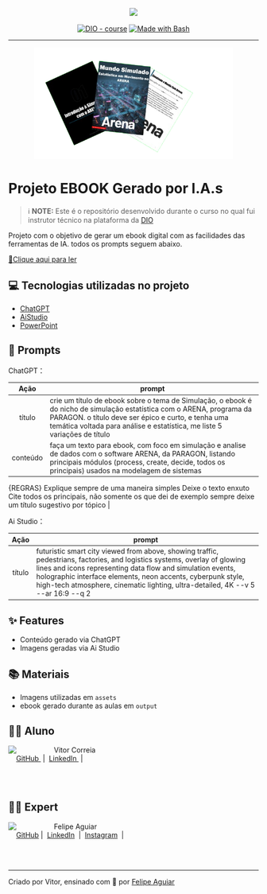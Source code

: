 <p align="center">
    <img width="100" src=".github/assets/banner.png">
</p>


<p align="center">
<a href="https://dio.me/"><img src="https://img.shields.io/badge/DIO-Course-28DA77?logo=youtube" alt="DIO - course"></a>
<a href="https://www.gnu.org/software/bash/" title="Go to Bash homepage"><img src="https://img.shields.io/badge/Prompt-Project-blue?logo=gnu-bash&amp;logoColor=white" alt="Made with Bash"></a></p>

-------


<p align="center">
<img 
    src="./assets/capa.png"
    width="400"  
/>
</p>

# Projeto EBOOK Gerado por I.A.s


 > ℹ️ **NOTE:** Este é o repositório desenvolvido durante o curso no qual fui instrutor técnico na plataforma da [DIO](https://dio.me)

Projeto com o objetivo de gerar um ebook digital com as facilidades das ferramentas de IA. todos os prompts
seguem abaixo.

<a href="https://github.com/VitorDTA/Projeto-com-ia-ebook-mundo-simulado/blob/main/output/Ebook%20-%20ARENA.pdf" title="View PDF now"> 📕Clique aqui para ler</a>

## 💻 Tecnologias utilizadas no projeto

- [ChatGPT](https://chat.openai.com/) 
- [AiStudio](https://aistudio.google.com/u/0/gen-media)
- [PowerPoint](https://www.microsoft.com/en/microsoft-365/powerpoint)

## 🧠 Prompts


ChatGPT：

|   Ação   | prompt                                                                                                                                                                                                                                                                         |
| :------: | ------------------------------------------------------------------------------------------------------------------------------------------------------------------------------------------------------------------------------------------------------------------------------ |
|  título  | crie um título de ebook sobre o tema de Simulação, o ebook é do nicho de simulação estatística com o ARENA, programa da PARAGON. o título deve ser épico e curto, e tenha uma temática voltada para análise e estatística, me liste 5 variações de título   |
| conteúdo | faça um texto para ebook, com foco em simulação e analise de dados com o software ARENA, da PARAGON, listando principais módulos (process, create, decide, todos os principais) usados na modelagem de sistemas 
{REGRAS} 
Explique sempre de uma maneira simples 
Deixe o texto enxuto 
Cite todos os principais, não somente os que dei de exemplo 
sempre deixe um título sugestivo por tópico 
 |


Ai Studio：

|  Ação  | prompt                                                                                 |
| :----: | -------------------------------------------------------------------------------------- |
| título | futuristic smart city viewed from above, showing traffic, pedestrians, factories, and logistics systems, overlay of glowing lines and icons representing data flow and simulation events, holographic interface elements, neon accents, cyberpunk style, high-tech atmosphere, cinematic lighting, ultra-detailed, 4K --v 5 --ar 16:9 --q 2 |

## ✨ Features

- Conteúdo gerado via ChatGPT
- Imagens geradas via Ai Studio

## 📚 Materiais

- Imagens utilizadas em `assets`
- ebook gerado durante as aulas em `output`

## 👨‍🎓 Aluno

<p>
    <img 
      align=left 
      margin=10 
      width=80 
      src="https://avatars.githubusercontent.com/u/232955836?s=400&u=9f4160c5d078026fe5d58fcf56738f22d5ceac49&v=4"
    />
    <p>&nbsp&nbsp&nbspVitor Correia<br>
    &nbsp&nbsp&nbsp
    <a 
        href="https://github.com/VitorDTA">
        GitHub
    </a>
    &nbsp;|&nbsp;
    <a 
        href="https://www.linkedin.com/in/vitor-correia-aa78621b3/">
        LinkedIn
    </a>
    &nbsp;|&nbsp;</p>
</p>
<br/><br/>
<p>

## 👨‍💻 Expert

<p>
    <img 
      align=left 
      margin=10 
      width=80 
      src="https://avatars.githubusercontent.com/u/37452836?v=4"
    />
    <p>&nbsp&nbsp&nbspFelipe Aguiar<br>
    &nbsp&nbsp&nbsp
    <a href="https://github.com/felipeAguiarCode">
    GitHub</a>&nbsp;|&nbsp;
    <a href="www.linkedin.com/in/
felipe-exe">LinkedIn</a>
&nbsp;|&nbsp;
    <a href="https://www.instagram.com/felipeaguiar.exe/">
    Instagram</a>
&nbsp;|&nbsp;</p>
</p>
<br/><br/>
<p>

---

Criado por Vitor, ensinado com 💜 por [Felipe Aguiar](https://github.com/felipeAguiarCode)
